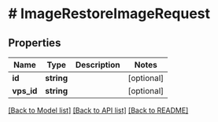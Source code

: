 # # ImageRestoreImageRequest

## Properties

Name | Type | Description | Notes
------------ | ------------- | ------------- | -------------
**id** | **string** |  | [optional]
**vps_id** | **string** |  | [optional]

[[Back to Model list]](../../README.md#models) [[Back to API list]](../../README.md#endpoints) [[Back to README]](../../README.md)
